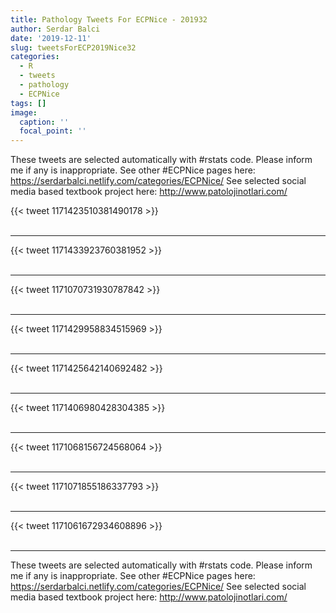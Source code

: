 ```yaml
---
title: Pathology Tweets For ECPNice - 201932
author: Serdar Balci
date: '2019-12-11'
slug: tweetsForECP2019Nice32
categories:
  - R
  - tweets
  - pathology
  - ECPNice
tags: []
image:
  caption: ''
  focal_point: ''
---
```



These tweets are selected automatically with #rstats code. Please inform me if any is inappropriate.
See other #ECPNice pages here: https://serdarbalci.netlify.com/categories/ECPNice/ 
See selected social media based textbook project here: http://www.patolojinotlari.com/

{{< tweet 1171423510381490178 >}}
<br>
<br>
<hr>
{{< tweet 1171433923760381952 >}}
<br>
<br>
<hr>
{{< tweet 1171070731930787842 >}}
<br>
<br>
<hr>
{{< tweet 1171429958834515969 >}}
<br>
<br>
<hr>
{{< tweet 1171425642140692482 >}}
<br>
<br>
<hr>
{{< tweet 1171406980428304385 >}}
<br>
<br>
<hr>
{{< tweet 1171068156724568064 >}}
<br>
<br>
<hr>
{{< tweet 1171071855186337793 >}}
<br>
<br>
<hr>
{{< tweet 1171061672934608896 >}}
<br>
<br>
<hr>


These tweets are selected automatically with #rstats code. Please inform me if any is inappropriate.
See other #ECPNice pages here: https://serdarbalci.netlify.com/categories/ECPNice/ 
See selected social media based textbook project here: http://www.patolojinotlari.com/
